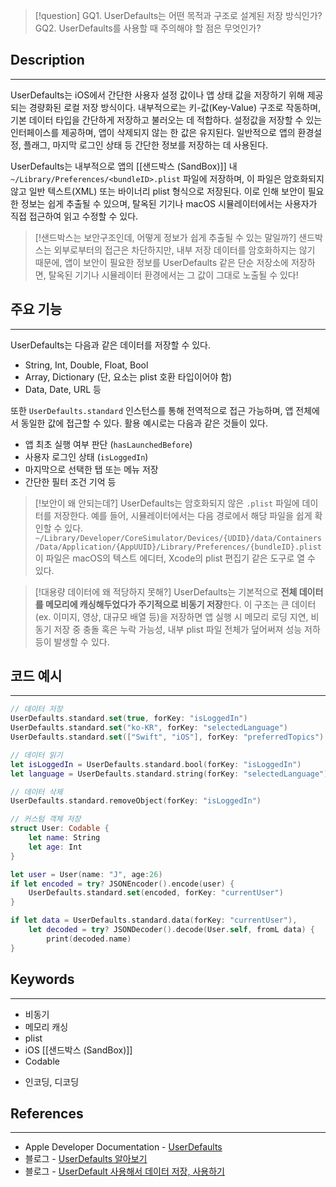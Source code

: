>[!question] 
>GQ1. UserDefaults는 어떤 목적과 구조로 설계된 저장 방식인가?
>GQ2. UserDefaults를 사용할 때 주의해야 할 점은 무엇인가?

## Description
---
UserDefaults는 iOS에서 간단한 사용자 설정 값이나 앱 상태 값을 저장하기 위해 제공되는 경량화된 로컬 저장 방식이다. 내부적으로는 키-값(Key-Value) 구조로 작동하며, 기본 데이터 타입을 간단하게 저장하고 불러오는 데 적합하다. 설정값을 저장할 수 있는 인터페이스를 제공하며, 앱이 삭제되지 않는 한 값은 유지된다. 일반적으로 앱의 환경설정, 플래그, 마지막 로그인 상태 등 간단한 정보를 저장하는 데 사용된다.

UserDefaults는 내부적으로 앱의 [[샌드박스 (SandBox)]] 내 `~/Library/Preferences/<bundleID>.plist` 파일에 저장하며, 이 파일은 암호화되지 않고 일반 텍스트(XML) 또는 바이너리 plist 형식으로 저장된다. 이로 인해 보안이 필요한 정보는 쉽게 추출될 수 있으며, 탈옥된 기기나 macOS 시뮬레이터에서는 사용자가 직접 접근하여 읽고 수정할 수 있다.

>[!샌드박스는 보안구조인데, 어떻게 정보가 쉽게 추출될 수 있는 말일까?]
>샌드박스는 외부로부터의 접근은 차단하지만, 내부 저장 데이터를 암호화하지는 않기 때문에, 앱이 보안이 필요한 정보를 UserDefaults 같은 단순 저장소에 저장하면, 탈옥된 기기나 시뮬레이터 환경에서는 그 값이 그대로 노출될 수 있다!

## 주요 기능
---
UserDefaults는 다음과 같은 데이터를 저장할 수 있다.

* String, Int, Double, Float, Bool
* Array, Dictionary (단, 요소는 plist 호환 타입이어야 함)
* Data, Date, URL 등

또한 `UserDefaults.standard` 인스턴스를 통해 전역적으로 접근 가능하며, 앱 전체에서 동일한 값에 접근할 수 있다. 활용 예시로는 다음과 같은 것들이 있다.

- 앱 최초 실행 여부 판단 (`hasLaunchedBefore`)    
- 사용자 로그인 상태 (`isLoggedIn`)
- 마지막으로 선택한 탭 또는 메뉴 저장
- 간단한 필터 조건 기억 등

>[!보안이 왜 안되는데?]
>UserDefaults는 암호화되지 않은 `.plist` 파일에 데이터를 저장한다. 예를 들어, 시뮬레이터에서는 다음 경로에서 해당 파일을 쉽게 확인할 수 있다. 
>`~/Library/Developer/CoreSimulator/Devices/{UDID}/data/Containers/Data/Application/{AppUUID}/Library/Preferences/{bundleID}.plist`
>이 파일은 macOS의 텍스트 에디터, Xcode의 plist 편집기 같은 도구로 열 수 있다.

>[!대용량 데이터에 왜 적당하지 못해?]
UserDefaults는 기본적으로 **전체 데이터를 메모리에 캐싱해두었다가 주기적으로 비동기 저장**한다. 이 구조는 큰 데이터(ex. 이미지, 영상, 대규모 배열 등)을 저장하면 앱 실행 시 메모리 로딩 지연, 비동기 저장 중 충돌 혹은 누락 가능성, 내부 plist 파일 전체가 덮어써져 성능 저하 등이 발생할 수 있다.

## 코드 예시 
---
```Swift
// 데이터 저장
UserDefaults.standard.set(true, forKey: "isLoggedIn")
UserDefaults.standard.set("ko-KR", forKey: "selectedLanguage")
UserDefaults.standard.set(["Swift", "iOS"], forKey: "preferredTopics")

// 데이터 읽기
let isLoggedIn = UserDefaults.standard.bool(forKey: "isLoggedIn")
let language = UserDefaults.standard.string(forKey: "selectedLanguage") ?? "en"

// 데이터 삭제
UserDefaults.standard.removeObject(forKey: "isLoggedIn")

// 커스텀 객체 저장 
struct User: Codable {
	let name: String
	let age: Int
}

let user = User(name: "J", age:26)
if let encoded = try? JSONEncoder().encode(user) {
	UserDefaults.standard.set(encoded, forKey: "currentUser")
}

if let data = UserDefaults.standard.data(forKey: "currentUser"), 
	let decoded = try? JSONDecoder().decode(User.self, fromL data) {
		print(decoded.name)
}

```

## Keywords
---
- 비동기
- 메모리 캐싱
- plist
- iOS [[샌드박스 (SandBox)]]
- Codable
* 인코딩, 디코딩

## References
---
- Apple Developer Documentation - [UserDefaults](https://developer.apple.com/documentation/foundation/userdefaults)
- 블로그 - [UserDefaults 알아보기](https://jeong9216.tistory.com/520)
- 블로그 - [UserDefault 사용해서 데이터 저장, 사용하기](https://lxxyeon.tistory.com/203)
